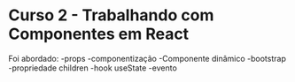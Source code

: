 # Curso 2 - Trabalhando com Componentes em React

Foi abordado:
  -props
  -componentização
  -Componente dinâmico
  -bootstrap
  -propriedade children
  -hook useState
  -evento